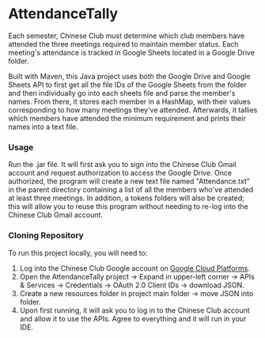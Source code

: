 # AttendanceTally
Each semester, Chinese Club must determine which club members have attended the three meetings required to maintain member status. Each meeting's attendance is tracked in Google Sheets located in a Google Drive folder.

Built with Maven, this Java project uses both the Google Drive and Google Sheets API to first get all the file IDs of the Google Sheets from the folder and then individually go into each sheets file and parse the member's names. From there, it stores each member in a HashMap, with their values corresponding to how many meetings they've attended. Afterwards, it tallies which members have attended the minimum requirement and prints their names into a text file.

### Usage
Run the .jar file. It will first ask you to sign into the Chinese Club Gmail account and request authorization to access the Google Drive. Once authorized, the program will create a new text file named "Attendance.txt" in the parent directory containing a list of all the members who've attended at least three meetings. In addition, a tokens folders will also be created; this will allow you to reuse this program without needing to re-log into the Chinese Club Gmail account.

### Cloning Repository
To run this project locally, you will need to:
1. Log into the Chinese Club Google account on [Google Cloud Platforms](https://console.cloud.google.com/home/dashboard?project=attendancetally&authuser=2).
2. Open the AttendanceTally project -> Expand in upper-left corner -> APIs & Services -> Credentials -> OAuth 2.0 Client IDs -> download JSON.
3. Create a new resources folder in project main folder -> move JSON into folder.
4. Upon first running, it will ask you to log in to the Chinese Club account and allow it to use the APIs. Agree to everything and it will run in your IDE.
